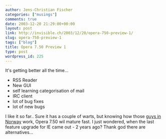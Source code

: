 ```yaml
---
author: Jens-Christian Fischer
categories: ["musings"]
comments: true
date: 2003-12-20 21:29:00+00:00
layout: post
link: http://invisible.ch/2003/12/20/opera-750-preview-1/
slug: opera-750-preview-1
tags: ["blog"]
title: Opera 7.50 Preview 1
type: post
wordpress_id: 225
---
```


It's getting better all the time...


  * RSS Reader
  * New GUI
  * self learning categorisation of mail
  * IRC client
  * lot of bug fixes
  * lot of new bugs

I like it so far.. Sure it has a couple of warts, but knowing how those [guys in Norway](http://www.opera.com/) work, Opera 7.50 wil mature fast. I just wondered, when the last feature upgrade for IE came out - 2 years ago? Thank god there are alternatives...
